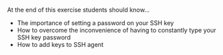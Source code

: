 At the end of this exercise students should know...

  - The importance of setting a password on your SSH key
  - How to overcome the inconvenience of having to constantly type your SSH key password
   - How to add keys to SSH agent

